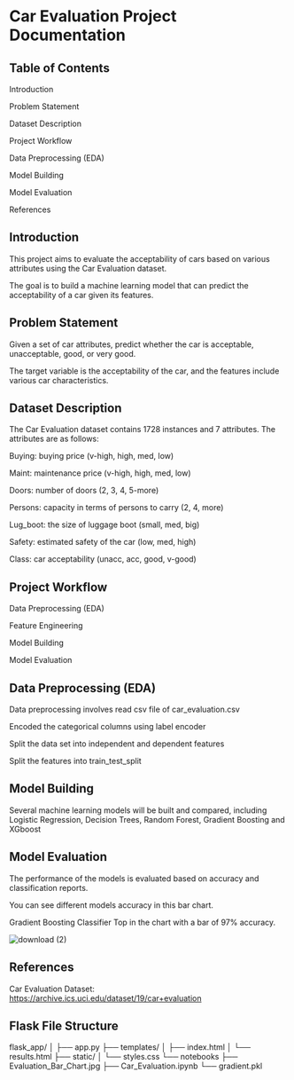 # Car Evaluation Project Documentation


## Table of Contents

Introduction

Problem Statement

Dataset Description

Project Workflow

Data Preprocessing (EDA)

Model Building

Model Evaluation

References



## Introduction

This project aims to evaluate the acceptability of cars based on various attributes using the Car Evaluation dataset. 

The goal is to build a machine learning model that can predict the acceptability of a car given its features.


## Problem Statement

Given a set of car attributes, predict whether the car is acceptable, unacceptable, good, or very good.

The target variable is the acceptability of the car, and the features include various car characteristics.


## Dataset Description

The Car Evaluation dataset contains 1728 instances and 7 attributes. The attributes are as follows:

Buying: buying price (v-high, high, med, low)

Maint: maintenance price (v-high, high, med, low)

Doors: number of doors (2, 3, 4, 5-more)

Persons: capacity in terms of persons to carry (2, 4, more)

Lug_boot: the size of luggage boot (small, med, big)

Safety: estimated safety of the car (low, med, high)

Class: car acceptability (unacc, acc, good, v-good)




## Project Workflow

Data Preprocessing (EDA)

Feature Engineering

Model Building

Model Evaluation




## Data Preprocessing (EDA)

Data preprocessing involves read csv file of car_evaluation.csv 

Encoded the categorical columns using label encoder 

Split the data set into independent and dependent features 

Split the features into train_test_split



## Model Building

Several machine learning models will be built and compared, including  Logistic Regression, Decision Trees, Random Forest, Gradient Boosting and XGboost 



## Model Evaluation

The performance of the models is evaluated based on accuracy and classification reports.

You can see different models accuracy in this bar chart.

Gradient Boosting Classifier Top in the chart with a bar of 97% accuracy.

![download (2)](https://github.com/Aniket894/Car_Evaluation_Classification_/assets/134599961/e82c32de-b49e-4c07-b859-0ce8d95f995b)



## References

Car Evaluation Dataset: https://archive.ics.uci.edu/dataset/19/car+evaluation


## Flask File Structure

flask_app/
│
├── app.py
├── templates/
│   ├── index.html
│   └── results.html
├── static/
│   └── styles.css
└── notebooks
    ├── Evaluation_Bar_Chart.jpg
    ├── Car_Evaluation.ipynb
    └── gradient.pkl

